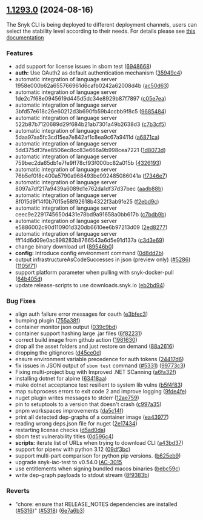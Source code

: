 ## [1.1293.0](https://github.com/snyk/snyk/compare/v1.1292.3...v1.1293.0) (2024-08-16)

The Snyk CLI is being deployed to different deployment channels, users can select the stability level according to their needs. For details please see [this documentation](https://docs.snyk.io/snyk-cli/releases-and-channels-for-the-snyk-cli)

### Features

- add support for license issues in sbom test ([6948668](https://github.com/snyk/snyk/commit/6948668d57523c2e7fd76ff363cf2d1625b6f0f3))
- **auth:** Use OAuth2 as default authentication mechanism ([35949c4](https://github.com/snyk/snyk/commit/35949c4acdd3bcbd510a6ac076523f21366b91c2))
- automatic integration of language server 1958e000b62a655766961d6cafb0242a62008d4b ([ac50d63](https://github.com/snyk/snyk/commit/ac50d63ea690e6d1c3f3b818d35fa8ea7b2eb02f))
- automatic integration of language server 1de2c7f68e0945619d445d5dc34e8929b87f7897 ([c05e7ea](https://github.com/snyk/snyk/commit/c05e7ea4e0479620b24bc47270a58206aa40e03b))
- automatic integration of language server 3bfd57e618c26e60212d3b690fb59b4ccbb9f8c5 ([9685484](https://github.com/snyk/snyk/commit/968548415c67e016224bce9f447b3ecd04b1e285))
- automatic integration of language server 522b87b7120689d29f684b21ab7301a49b2638d3 ([c7b3cf5](https://github.com/snyk/snyk/commit/c7b3cf587c5cc73b75d3117da2632c0cd6e2f9a9))
- automatic integration of language server 5daa97aa5fc3cd15ea7e842af1c8ea9c67a9411d ([a6871ca](https://github.com/snyk/snyk/commit/a6871ca4b305b50bbfb7644dca07430e5db33ce6))
- automatic integration of language server 5dd375df3fae8506ec8cc83e666a9b998cea7221 ([1d8073d](https://github.com/snyk/snyk/commit/1d8073d878f3430b6f70d2615fc37466ab84ab79))
- automatic integration of language server 759bec2da65db1e7fe9ff78cf93f000bc82a015b ([4326193](https://github.com/snyk/snyk/commit/43261930396e397b39c1fc9573e569d206dc44d9))
- automatic integration of language server 76b5ef0f8c400a5790a968493be992485086041a ([f7346e7](https://github.com/snyk/snyk/commit/f7346e7321556dc6b25c8b3ba90e9170d13cfcf4))
- automatic integration of language server 8097a7df217a9439a6089d1e762da1df37d37bec ([aadb88b](https://github.com/snyk/snyk/commit/aadb88b650b248c2f47d252606d8c53202db1aca))
- automatic integration of language server 8f015d9f14f0b7015e58f92618b4322f3ab9fe25 ([f2ebd9c](https://github.com/snyk/snyk/commit/f2ebd9cd3233275640027154246451c173b5fbb1))
- automatic integration of language server ceec9e2291745650d431e78bd9a91658a0bb617b ([c7bdb9b](https://github.com/snyk/snyk/commit/c7bdb9b0cdd2ee54b4f29d984f3ce0fd547022fc))
- automatic integration of language server e5886002c90d110901d320db6610ee6b97213d09 ([2ed8277](https://github.com/snyk/snyk/commit/2ed82776319826741ce42fe3cf21fab443254595))
- automatic integration of language server fff14d6d09e0ac898283b8766543a6d5e91d137a ([c3d3e69](https://github.com/snyk/snyk/commit/c3d3e69200e753daa861a732eb033126f554ab51))
- change binary download url ([89546b0](https://github.com/snyk/snyk/commit/89546b080beb6354861f280e37e404747ac8c683))
- **config:** Introduce config environment command ([0d8dd2b](https://github.com/snyk/snyk/commit/0d8dd2b04278e38fe5fd335ec3023f753c944988))
- output infrastructureAsCodeSuccesses in json (preview only) ([#5286](https://github.com/snyk/snyk/issues/5286)) ([1105f71](https://github.com/snyk/snyk/commit/1105f7179c57b723af0099cff5d3127d735f3399))
- support platform parameter when pulling with snyk-docker-pull ([64b405d](https://github.com/snyk/snyk/commit/64b405d02733fb2423798f4cfbff19fa04110c2d))
- update release-scripts to use downloads.snyk.io ([eb2bd94](https://github.com/snyk/snyk/commit/eb2bd94b8f5960129f31ef22cae73f5c50774032))

### Bug Fixes

- align auth failure error messages for oauth ([e3bfec3](https://github.com/snyk/snyk/commit/e3bfec354e56499a2266a45804d0a93d17f46bce))
- bumping plugin ([755a38f](https://github.com/snyk/snyk/commit/755a38fc6b5c7b4f7631fced9e8f0fd8ed391819))
- container monitor json output ([039c9bd](https://github.com/snyk/snyk/commit/039c9bd13efa9397a8e442e80206bfabcc529125))
- container support hashing large .jar files ([6f82231](https://github.com/snyk/snyk/commit/6f822317209e8b60bb07bf073bdcb9c78f402eb8))
- correct build image from github action ([1981630](https://github.com/snyk/snyk/commit/1981630b59c7ffe34215205415b8f811c5be8044))
- drop all the asset folders and just restore on demand ([88a2616](https://github.com/snyk/snyk/commit/88a2616756735e9bd27f9a63a134eb25979f09a4))
- dropping the gitignores ([d45ce0d](https://github.com/snyk/snyk/commit/d45ce0d772e70e3de4cdd17c3f43490f58f597f9))
- ensure environment variable precedence for auth tokens ([24417d6](https://github.com/snyk/snyk/commit/24417d6e7c7661c1a288a1f01502af17fdb54e64))
- fix issues in JSON output of `sbom test` command ([#5331](https://github.com/snyk/snyk/issues/5331)) ([99773c3](https://github.com/snyk/snyk/commit/99773c3eac6c41c61c9da7fc0f1b991e5298dc37))
- Fixing multi-project bug with Improved .NET SCanning ([a6fa32f](https://github.com/snyk/snyk/commit/a6fa32f1b6f1c27cfd9799d3dcd2afc7fccce0ff))
- installing dotnet for alpine ([63418aa](https://github.com/snyk/snyk/commit/63418aaac2bc56f6b2b4e4f7363225e3f2ee48ac))
- make dotnet acceptance test resilient to system lib vulns ([b5f4f83](https://github.com/snyk/snyk/commit/b5f4f83e3e38cb6583705ab367481e1ba37e0f0a))
- map subprocess errors to exit code 2 and improve logging ([9fde4fe](https://github.com/snyk/snyk/commit/9fde4fec680f2ae0650baf6b1cfed5908984e9ef))
- nuget plugin writes messages to stderr ([12ae759](https://github.com/snyk/snyk/commit/12ae7597c515cd823da06a6a99d61fea7cd8cc12))
- pin to setuptools to a version that doesn't crash ([c997a35](https://github.com/snyk/snyk/commit/c997a35dbd196817562c7fcb0b93cadf7c656ce9))
- pnpm workspaces improvements ([da5c14f](https://github.com/snyk/snyk/commit/da5c14fc344f17c7ac8c0969f2e0cb24ba59b6cd))
- print all detected dep-graphs of a container image ([ea43977](https://github.com/snyk/snyk/commit/ea439770e88093d1a99d88957f48ea63ea82b09a))
- reading wrong deps.json file for nuget ([2e17434](https://github.com/snyk/snyk/commit/2e17434de99d342ea7dcedf5ba5bd250aae85eb3))
- restarting license checks ([d5ad0da](https://github.com/snyk/snyk/commit/d5ad0da0fd9b16b715773ed685a6bd505930b5d4))
- sbom test vulnerability titles ([0d596c4](https://github.com/snyk/snyk/commit/0d596c461669af1917c04c5cf2f5ab7d47f803c7))
- **scripts:** iterate list of URLs when trying to download CLI ([a43bd37](https://github.com/snyk/snyk/commit/a43bd37c13f7b48e444ec7e16f90ae1956abf349))
- support for pipenv with python 3.12 ([09df3bc](https://github.com/snyk/snyk/commit/09df3bc7dbcb184a56021ead7703732fa66ea273))
- support multi-part comparison for python pip versions. ([b625eb9](https://github.com/snyk/snyk/commit/b625eb90410d69047ef87b65cc0289f9360251fe))
- upgrade snyk-iac-test to v0.54.0 [IAC-3015](<[0b5823a](https://github.com/snyk/snyk/commit/0b5823ae2673bfbec7a055c881e8055eeb8c01ee)>)
- use entitlements when signing bundled macos binaries ([bebc59c](https://github.com/snyk/snyk/commit/bebc59cbfbd20aef2e8531845579f2d78c5b07ca))
- write dep-graph payloads to stdout stream ([8f9383b](https://github.com/snyk/snyk/commit/8f9383bbd71a4d8666ddb4a9d70e4719ab171f74))

### Reverts

- "chore: ensure that RELEASE_NOTES dependencies are installed ([#5316](https://github.com/snyk/snyk/issues/5316))" ([#5318](https://github.com/snyk/snyk/issues/5318)) ([6e7a6b3](https://github.com/snyk/snyk/commit/6e7a6b3e9a5bb543a294dcd1758b93eb5ff0ecb1))
